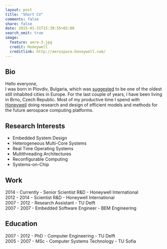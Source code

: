 ```yaml
---
layout: post
title: "Short CV"
comments: false
share: false
date: 2015-01-31T15:39:55+02:00
search_omit: true
image:
  feature: aero-3.jpg
  credit: Honeywell
  creditlink: http://aerospace.honeywell.com/
---
```


## Bio
Hello everyone,<br> 
I was born in Plovdiv, Bulgaria, which was <a href="http://www.telegraph.co.uk/travel/destinations/middleeast/11105676/The-worlds-20-oldest-cities.html?frame=3043208" target="_blank">suggested</a> to be one of the oldest still inhabited cities in Europe. For the last couple of years, I have been living in Brno, Czech Republic. Most of my productive time I spend with <a href="http://aerospace.honeywell.com/" target="_blank">Honeywell</a> doing research and design of efficient models and methods for the future aerospace computing platforms.

## Research Interests
* Embedded System Design 
* Heterogeneous Multi-Core Systems
* Real Time Operating Systems 
* Multithreading Architectures
* Reconfigurable Computing
* Systems-on-Chip

## Work

2014 - Currently - Senior Scientist R&D - Honeywell International <br>
2012 - 2014 - Scientist R&D - Honeywell International <br>
2007 - 2012 - Research Assistant - TU Delft <br>
2007 - 2007 - Embedded Software Engineer - BEM Engineering <br>

## Education
2007 - 2012 - PhD - Computer Engineering - TU Delft <br>
2005 - 2007 - MSc - Computer Systems Technology - TU Sofia <br>

